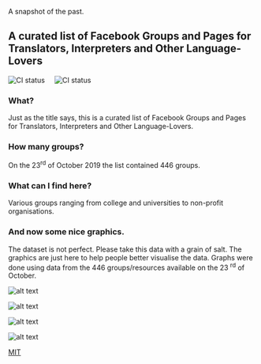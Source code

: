 A snapshot of the past.

## A curated list of Facebook Groups and Pages for Translators, Interpreters and Other Language-Lovers
![CI status](https://img.shields.io/badge/List-Updating-green.svg) &nbsp; &nbsp;  ![CI status](https://img.shields.io/badge/license-MIT-orange.svg)   


### What?
Just as the title says, this is a curated list of Facebook Groups and Pages for Translators, Interpreters and Other Language-Lovers.

### How many groups?
On the 23<sup>rd</sup> of October 2019 the list contained 446 groups. 

### What can I find here?
Various groups ranging from college and universities to non-profit organisations.

### And now some nice graphics.
 The dataset is not perfect. Please take this data with a grain of salt. The graphics are just here to help people better visualise the data.
 Graphs were done using data from the 446 groups/resources available on the 23 <sup>rd</sup> of October.


![alt text](./media/a.png)


![alt text](./media/b.png)


![alt text](./media/c.png)


![alt text](./media/d.png)

[MIT](https://opensource.org/licenses/MIT)
